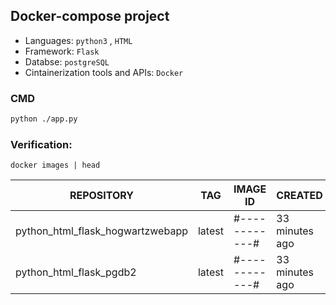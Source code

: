 ## Docker-compose project
- Languages: `python3` , `HTML`
- Framework: `Flask`
- Databse: `postgreSQL`
- Cintainerization tools and APIs: `Docker`  


### CMD
```bash
python ./app.py
```
### Verification:
```
docker images | head
```
| REPOSITORY                         | TAG     | IMAGE ID       | CREATED          | SIZE   |
| ---------------------------------- | ------- | -------------- | ---------------- | ------ |
| python_html_flask_hogwartzwebapp   | latest  | #------------# | 33 minutes ago   | 98.2MB |
| python_html_flask_pgdb2            | latest  | #------------# | 33 minutes ago   | 412MB  |

